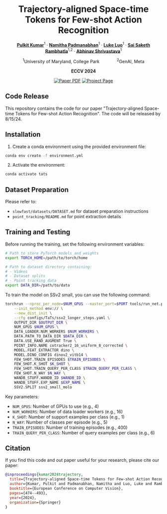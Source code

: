 <div align="center">
<h1>Trajectory-aligned Space-time Tokens for Few-shot Action Recognition</h1>

[**Pulkit Kumar**](https://www.cs.umd.edu/~pulkit/)<sup>1</sup> · [**Namitha Padmanabhan**](https://namithap10.github.io/)<sup>1</sup> · [**Luke Luo**](https://github.com/lluo02)<sup>1</sup> · [**Sai Saketh Rambhatla**](https://rssaketh.github.io)<sup>1,2</sup> · [**Abhinav Shrivastava**](http://www.cs.umd.edu/~abhinav/)<sup>1</sup>

<sup>1</sup>University of Maryland, College Park&emsp;&emsp;&emsp;&emsp;<sup>2</sup>GenAI, Meta

**ECCV 2024**

<a href="https://arxiv.org/abs/2407.18249"><img src='https://img.shields.io/badge/arXiv-TATs-red' alt='Paper PDF'></a>
<a href='https://www.cs.umd.edu/~pulkit/tats/'><img src='https://img.shields.io/badge/Project_Page-TATs-green' alt='Project Page'></a>

<!-- <p float='center'><img src="assets/teaser.png" width="80%" /></p>
<span style="color: green; font-size: 1.3em; font-weight: bold;">LocoTrack is an incredibly efficient model,</span> enabling near-dense point tracking in real-time. It is <span style="color: red; font-size: 1.3em; font-weight: bold;">6x faster</span> than the previous state-of-the-art models. -->
</div>

## Code Release
This repository contains the code for our paper "Trajectory-aligned Space-time Tokens for Few-shot Action Recognition". The code will be released by 8/15/24.

## Installation

1. Create a conda environment using the provided environment file:
```bash
conda env create -f environment.yml
```

2. Activate the environment:
```bash
conda activate tats
```

## Dataset Preparation

Please refer to:
- `slowfast/datasets/DATASET.md` for dataset preparation instructions
- `point_tracking/README.md` for point extraction details

## Training and Testing

Before running the training, set the following environment variables:
```bash
# Path to store PyTorch models and weights
export TORCH_HOME=/path/to/torch/home

# Path to dataset directory containing:
# - Videos
# - Dataset splits
# - Point tracking data
export DATA_DIR=/path/to/data
```

To train the model on SSv2 small, you can use the following command:

```bash
torchrun --nproc_per_node=$NUM_GPUS --master_port=$PORT tools/run_net.py \
    --init_method env:// \
    --new_dist_init \
    --cfg configs/TaTs/ssv2_longer_steps.yaml \
    OUTPUT_DIR $OUTPUT_DIR \
    NUM_GPUS $NUM_GPUS \
    DATA_LOADER.NUM_WORKERS $NUM_WORKERS \
    DATA.PATH_TO_DATA_DIR $DATA_DIR \
    DATA.USE_RAND_AUGMENT True \
    POINT_INFO.NAME cotracker2_16_uniform_8_corrected \
    MODEL.FEAT_EXTRACTOR dino \
    MODEL.DINO_CONFIG dinov2_vitb14 \
    FEW_SHOT.TRAIN_EPISODES $TRAIN_EPISODES \
    FEW_SHOT.K_SHOT $K_SHOT \
    FEW_SHOT.TRAIN_QUERY_PER_CLASS $TRAIN_QUERY_PER_CLASS \
    FEW_SHOT.N_WAY $N_WAY \
    WANDB_STUFF.WANDB_ID $WANDB_ID \
    WANDB_STUFF.EXP_NAME $EXP_NAME \
    SSV2.SPLIT ssv2_small_molo
```

Key parameters:
- `NUM_GPUS`: Number of GPUs to use (e.g., 4)
- `NUM_WORKERS`: Number of data loader workers (e.g., 16)
- `K_SHOT`: Number of support examples per class (e.g., 1)
- `N_WAY`: Number of classes per episode (e.g., 5)
- `TRAIN_EPISODES`: Number of training episodes (e.g., 400)
- `TRAIN_QUERY_PER_CLASS`: Number of query examples per class (e.g., 6)

## Citation

If you find this code and out paper useful for your research, please cite our paper:

```bibtex
@inproceedings{kumar2024trajectory,
  title={Trajectory-aligned Space-time Tokens for Few-shot Action Recognition},
  author={Kumar, Pulkit and Padmanabhan, Namitha and Luo, Luke and Rambhatla, Sai Saketh and Shrivastava, Abhinav},
  booktitle={European Conference on Computer Vision},
  pages={474--493},
  year={2024},
  organization={Springer}
}